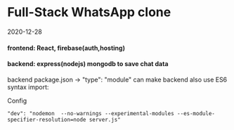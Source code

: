 # Full-Stack WhatsApp clone

2020-12-28

#### frontend: React, firebase(auth,hosting)

#### backend: express(nodejs) mongodb to save chat data

backend package.json -> "type": "module" can make backend also use ES6 syntax import:

Config

```
"dev": "nodemon  --no-warnings --experimental-modules --es-module-specifier-resolution=node server.js"
```
